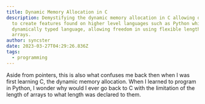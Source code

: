 ```yaml
---
title: Dynamic Memory Allocation in C
description: Demystifying the dynamic memory allocation in C allowing developers
  to create features found on higher level languages such as Python which is a
  dynamically typed language, allowing freedom in using flexible length of
  arrays.
author: syncster
date: 2023-03-27T04:29:26.836Z
tags:
  - programming
---
```

A﻿side from pointers, this is also what confuses me back then when I was first learning C, the dynamic memory allocation. When I learned to program in Python, I wonder why would I ever go back to C with the limitation of the length of arrays to what length was declared to them.